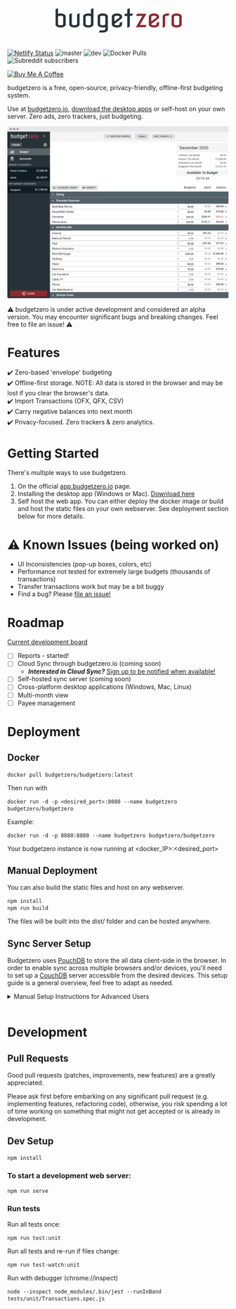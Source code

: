# <a href="https://app.budgetzero.io"><p align="center"><img src="public/logo.png" width="300"></p>
[![Netlify Status](https://api.netlify.com/api/v1/badges/1eb6d21e-b83a-42ca-9b46-82a0b37889f6/deploy-status)](https://app.netlify.com/sites/budgetzero/deploys)
![master](https://img.shields.io/github/checks-status/budgetzero/budgetzero/master?label=master)
![dev](https://img.shields.io/github/checks-status/budgetzero/budgetzero/dev?label=dev)
![Docker Pulls](https://img.shields.io/docker/pulls/budgetzero/budgetzero)  
![Subreddit subscribers](https://img.shields.io/reddit/subreddit-subscribers/budgetzero?style=for-the-badge)
  
<a href="https://www.buymeacoffee.com/budgetzero" target="_blank"><img src="https://cdn.buymeacoffee.com/buttons/default-orange.png" alt="Buy Me A Coffee" height="41" width="174"></a>
  
budgetzero is a free, open-source, privacy-friendly, offline-first budgeting system.  

Use at [budgetzero.io](https://app.budgetzero.io), [download the desktop apps](https://github.com/budgetzero/budgetzero/releases/latest) or self-host on your own server. Zero ads, zero trackers, just budgeting.

![](public/screenshot2__nopadding.png)

:warning: budgetzero is under active development and considered an alpha version. You may encounter significant bugs and breaking changes. Feel free to file an issue! :warning:

# Features
:heavy_check_mark: Zero-based 'envelope' budgeting   
:heavy_check_mark: Offline-first storage. NOTE: All data is stored in the browser and may be lost if you clear the browser's data.  
:heavy_check_mark: Import Transactions (OFX, QFX, CSV)  
:heavy_check_mark: Carry negative balances into next month  
:heavy_check_mark: Privacy-focused. Zero trackers & zero analytics.

# Getting Started
There's multiple ways to use budgetzero.
1. On the official [app.budgetzero.io](https://app.budgetzero.io) page.
2. Installing the desktop app (Windows or Mac). [Download here](https://github.com/budgetzero/budgetzero/releases/latest)
3. Self host the web app. You can either deploy the docker image or build and host the static files on your own webserver. See deployment section below for more details. 

# :warning: Known Issues (being worked on)
- UI Inconsistencies (pop-up boxes, colors, etc)
- Performance not tested for extremely large budgets (thousands of transactions)
- Transfer transactions work but may be a bit buggy
- Find a bug? Please [file an issue!](../../issues)

# Roadmap
[Current development board](https://github.com/budgetzero/budgetzero/projects/1)
- [ ] Reports - started!
- [ ] Cloud Sync through budgetzero.io (coming soon)
  - **_Interested in Cloud Sync?_** [Sign up to be notified when available!](https://app.budgetzero.io/login)
- [ ] Self-hosted sync server (coming soon)
- [ ] Cross-platform desktop applications (Windows, Mac, Linux)
- [ ] Multi-month view
- [ ] Payee management

# Deployment
## Docker 
```
docker pull budgetzero/budgetzero:latest
```
Then run with 
```
docker run -d -p <desired_port>:8080 --name budgetzero budgetzero/budgetzero
```
Example:
```
docker run -d -p 8080:8080 --name budgetzero budgetzero/budgetzero
```
Your budgetzero instance is now running at <docker_IP>:<desired_port>

## Manual Deployment
You can also build the static files and host on any webserver.
```
npm install
npm run build
```
The files will be built into the dist/ folder and can be hosted anywhere.

## Sync Server Setup
Budgetzero uses [PouchDB](https://pouchdb.com/) to store the all data client-side in the browser. In order to enable sync across multiple browsers and/or devices, you'll need to set up a [CouchDB](https://couchdb.apache.org/) server accessible from the desired devices. This setup guide is a general overview, feel free to adapt as needed.

<details>
  <summary markdown="span">Manual Setup Instructions for Advanced Users</summary>  
  </br>  

1. Install CouchDB on a server: [Manually](https://docs.couchdb.org/en/stable/install/index.html) or with the [official docker couchdb](https://github.com/apache/couchdb-docker) image.  
  If you're using docker, start CouchDB using the provided instructions.  
  Example:  
    ```
    docker run -d --name budgetzero-couchdb-sync -e COUCHDB_USER=admin -e COUCHDB_PASSWORD=password couchdb:latest
    ```
    Replace <code>admin</code> and <code>password</code> with desired user/password.  

2. Navigate to http://[docker_host_IP]:5984/_utils, which opens the Fauxton web interface for CouchDB administration. 

4. Go to 'Configuration' and enable CORS for all domains.  
5. Create a database with whatever name you desire.
6. In BudgetZero, go to Settings and set the couchdb URL to start syncing. This will need to be set up for each client/browser/computer/etc.  
   Examples:  
   ```http://localhost:5984/mybudget```  
   ```http://username:password@192.168.1.10:5984/mybudget``` 
      
  ![](public/sync.png)
  
  
</details>  
</br>

# Development
## Pull Requests

Good pull requests (patches, improvements, new features) are a greatly appreciated.

Please ask first before embarking on any significant pull request (e.g. implementing features, refactoring code), otherwise, you risk spending a lot of time working on something that might not get accepted or is already in development.

## Dev Setup
```
npm install
```

### To start a development web server:
```
npm run serve
```

### Run tests
Run all tests once:
```
npm run test:unit
```

Run all tests and re-run if files change:  
```
npm run test-watch:unit
```

Run with debugger (chrome://inspect)
```
node --inspect node_modules/.bin/jest --runInBand tests/unit/Transactions.spec.js    
```

